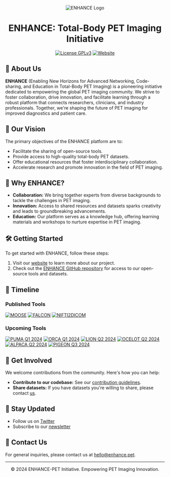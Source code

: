 <p align="center">
  <img src="https://github.com/QIMP-Team/.github/blob/main/profile/EANM-ENHANCE-PET-Reveal.gif" alt="ENHANCE Logo"/>
</p>

<h1 align="center">ENHANCE: Total-Body PET Imaging Initiative</h1>

<p align="center">
  <a href="https://www.gnu.org/licenses/gpl-3.0.de.html"><img src="https://img.shields.io/badge/license-GPLv3-purple.svg?style=for-the-badge" alt="License GPLv3"></a>
  <a href="https://enhance.pet"><img src="https://img.shields.io/website-up-down-green-red/http/shields.io.svg?style=for-the-badge" alt="Website"></a>
</p>


## 🥼 About Us

**ENHANCE** (Enabling New Horizons for Advanced Networking, Code-sharing, and Education in Total-Body PET Imaging) is a pioneering initiative dedicated to empowering the global PET imaging community. We strive to foster collaboration, drive innovation, and facilitate learning through a robust platform that connects researchers, clinicians, and industry professionals. Together, we're shaping the future of PET imaging for improved diagnostics and patient care.

## 🔭 Our Vision

The primary objectives of the ENHANCE platform are to:

- Facilitate the sharing of open-source tools.
- Provide access to high-quality total-body PET datasets.
- Offer educational resources that foster interdisciplinary collaboration.
- Accelerate research and promote innovation in the field of PET imaging.

## 🌟 Why ENHANCE?

- **Collaboration:** We bring together experts from diverse backgrounds to tackle the challenges in PET imaging.
- **Innovation:** Access to shared resources and datasets sparks creativity and leads to groundbreaking advancements.
- **Education:** Our platform serves as a knowledge hub, offering learning materials and workshops to nurture expertise in PET imaging.

## 🛠️ Getting Started

To get started with ENHANCE, follow these steps:

1. Visit our [website](https://enhance.pet) to learn more about our project.
2. Check out the [ENHANCE GitHub repository](https://github.com/enhance-pet) for access to our open-source tools and datasets.

## 📅 Timeline

### Published Tools

[![MOOSE](https://img.shields.io/badge/MOOSE-Published-9400D3?style=for-the-badge)](https://github.com/ENHANCE-PET/MOOSE)
[![FALCON](https://img.shields.io/badge/FALCON-Published-9400D3?style=for-the-badge)](https://github.com/ENHANCE-PET/FALCON)
[![NIFTI2DICOM](https://img.shields.io/badge/NIFTI2DICOM-Published-9400D3?style=for-the-badge)](https://github.com/ENHANCE-PET/nifti2dicom)

### Upcoming Tools

[![PUMA Q1 2024](https://img.shields.io/badge/PUMA_Q1_2024-Coming_Soon-CCFF00?style=for-the-badge)](https://github.com/LalithShiyam/PUMA)
[![ORCA Q1 2024](https://img.shields.io/badge/ORCA_Q1_2024-Coming_Soon-CCFF00?style=for-the-badge)](https://github.com/zax0s/ORCA)
[![LION Q2 2024](https://img.shields.io/badge/LION_Q2_2024-Coming_Soon-CCFF00?style=for-the-badge)](https://github.com/LalithShiyam/LION)
[![OCELOT Q2 2024](https://img.shields.io/badge/OCELOT_Q2_2024-Coming_Soon-CCFF00?style=for-the-badge)](https://github.com/Keyn34/OCELOT)
[![ALPACA Q2 2024](https://img.shields.io/badge/ALPACA_Q2_2024-Coming_Soon-CCFF00?style=for-the-badge)](https://github.com/LalithShiyam/ALPACA)
[![PIGEON Q3 2024](https://img.shields.io/badge/PIGEON_Q3_2024-Coming_Soon-CCFF00?style=for-the-badge)](https://github.com/LalithShiyam/PIGEON)


## 💬 Get Involved

We welcome contributions from the community. Here's how you can help:

- **Contribute to our codebase:** See our [contribution guidelines](CONTRIBUTING.md).
- **Share datasets:** If you have datasets you're willing to share, please contact [us](mailto:hello@enhance.pet).

## 📣 Stay Updated

- Follow us on [Twitter](YOUR_TWITTER_LINK)
- Subscribe to our [newsletter](LINK_TO_NEWSLETTER)

## 📩 Contact Us

For general inquiries, please contact us at [hello@enhance.pet](mailto:hello@enhance.pet).

---

<p align="center">© 2024 ENHANCE-PET Initiative. Empowering PET Imaging Innovation.</p>
